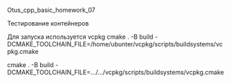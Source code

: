 Otus_cpp_basic_homework_07

Тестирование контейнеров

Для запуска используется vcpkg 
cmake . -B build -DCMAKE_TOOLCHAIN_FILE=/home/ubunter/vcpkg/scripts/buildsystems/vcpkg.cmake

cmake . -B build -DCMAKE_TOOLCHAIN_FILE=.../.../vcpkg/scripts/buildsystems/vcpkg.cmake